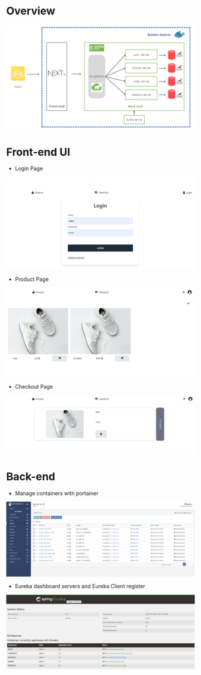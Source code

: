 # Overview
![alt text](https://github.com/Watcharapongkasem/microservices/blob/main/doc/overview-microservice.png?raw=true)
# Front-end UI
 - Login Page
  
![alt text](https://github.com/Watcharapongkasem/microservices/blob/main/doc/login-page.png?raw=true)
 - Product Page
  
![alt text](https://github.com/Watcharapongkasem/microservices/blob/main/doc/product-page.png?raw=true)
 - Checkout Page

![alt text](https://github.com/Watcharapongkasem/microservices/blob/main/doc/checkout-page.png?raw=true) 
# Back-end 
 - Manage containers with portainer

![alt text](https://github.com/Watcharapongkasem/microservices/blob/main/doc/portainer.png?raw=true)
 - Eureka dashboard servers and Eureka Client register
 
![alt text](https://github.com/Watcharapongkasem/microservices/blob/main/doc/eureka-dashboard.png?raw=true)
